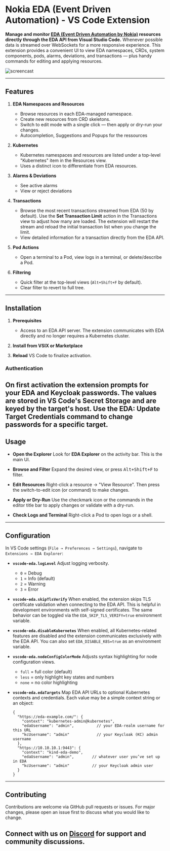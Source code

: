 # Nokia EDA (Event Driven Automation) - VS Code Extension

**Manage and monitor [EDA (Event Driven Automation by Nokia)](https://docs.eda.dev/) resources directly through the EDA API from Visual Studio Code.** Whenever possible data is streamed over WebSockets for a more responsive experience. This extension provides a convenient UI to view EDA namespaces, CRDs, system components, pods, alarms, deviations, and transactions — plus handy commands for editing and applying resources.

![screencast](https://raw.githubusercontent.com/eda-labs/vscode-eda/refs/heads/main/resources/eda-vscode.png)

---

## Features

1. **EDA Namespaces and Resources**
   - Browse resources in each EDA-managed namespace.
   - Create new resources from CRD skeletons.
   - Switch to edit mode with a single click — then apply or dry-run your changes.
   - Autocompletion, Suggestions and Popups for the ressources
2. **Kubernetes**
   - Kubernetes namespaces and resources are listed under a top-level "Kubernetes" item in the Resources view.
   - Uses a distinct icon to differentiate from EDA resources.

3. **Alarms & Deviations**
   - See active alarms
   - View or reject deviations

4. **Transactions**
   - Browse the most recent transactions streamed from EDA (50 by default).
     Use the **Set Transaction Limit** action in the Transactions view to adjust
     how many are loaded. The extension will restart the stream and reload the
     initial transaction list when you change the limit.
   - View detailed information for a transaction directly from the EDA API.

5. **Pod Actions**
   - Open a terminal to a Pod, view logs in a terminal, or delete/describe a Pod.

6. **Filtering**
   - Quick filter at the top-level views (`Alt+Shift+F` by default).
   - Clear filter to revert to full tree.


---


## Installation

1. **Prerequisites**
   - Access to an EDA API server. The extension communicates with EDA directly and no longer requires a Kubernetes cluster.

2. **Install from VSIX or Marketplace**

3. **Reload** VS Code to finalize activation.

### Authentication

On first activation the extension prompts for your EDA and Keycloak passwords.
The values are stored in VS Code's Secret Storage and are keyed by the target's host. Use the **EDA: Update Target Credentials** command to change passwords for a specific target.
---

## Usage

- **Open the Explorer**
  Look for **EDA Explorer** on the activity bar. This is the main UI.

- **Browse and Filter**
  Expand the desired view, or press <kbd>Alt+Shift+F</kbd> to filter.

- **Edit Resources**
  Right-click a resource → "View Resource". Then press the switch-to-edit icon (or command) to make changes.

- **Apply or Dry-Run**
  Use the checkmark icon or the commands in the editor title bar to apply changes or validate with a dry-run.

- **Check Logs and Terminal**
  Right-click a Pod to open logs or a shell.

---

## Configuration

In VS Code settings (`File → Preferences → Settings`), navigate to `Extensions → EDA Explorer`:

- **`vscode-eda.logLevel`**
  Adjust logging verbosity.
  - `0` = Debug
  - `1` = Info (default)
  - `2` = Warning
  - `3` = Error
- **`vscode-eda.skipTlsVerify`**
  When enabled, the extension skips TLS certificate validation when connecting to the EDA API. This is helpful in development environments with self-signed certificates. The same behavior can be toggled via the `EDA_SKIP_TLS_VERIFY=true` environment variable.
- **`vscode-eda.disableKubernetes`**
  When enabled, all Kubernetes-related features are disabled and the extension communicates exclusively with the EDA API. You can also set `EDA_DISABLE_K8S=true` as an environment variable.
- **`vscode-eda.nodeConfigColorMode`**
  Adjusts syntax highlighting for node configuration views.
  - `full` = full color (default)
  - `less` = only highlight key states and numbers
  - `none` = no color highlighting
- **`vscode-eda.edaTargets`**
  Map EDA API URLs to optional Kubernetes contexts and credentials. Each value may be a simple context string or an object:

  ```jsonc
  {
    "https://eda-example.com/": {
      "context": "kubernetes-admin@kubernetes",
      "edaUsername": "admin",          // your EDA-realm username for this URL
      "kcUsername": "admin"            // your Keycloak (KC) admin username
    },
    "https://10.10.10.1:9443": {
      "context": "kind-eda-demo",
      "edaUsername": "admin",        // whatever user you’ve set up in EDA
      "kcUsername": "admin"          // your Keycloak admin user
    }
  }
  ```

---

## Contributing

Contributions are welcome via GitHub pull requests or issues. For major changes, please open an issue first to discuss what you would like to change.

Connect with us on [Discord](https://eda.dev/discord) for support and community discussions.
---
